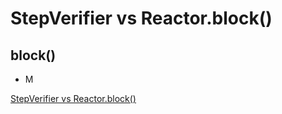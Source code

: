 # StepVerifier vs Reactor.block()



## block()

- M





[StepVerifier vs Reactor.block()](https://medium.com/swlh/stepverifier-vs-block-in-reactor-ca754b12846b)
